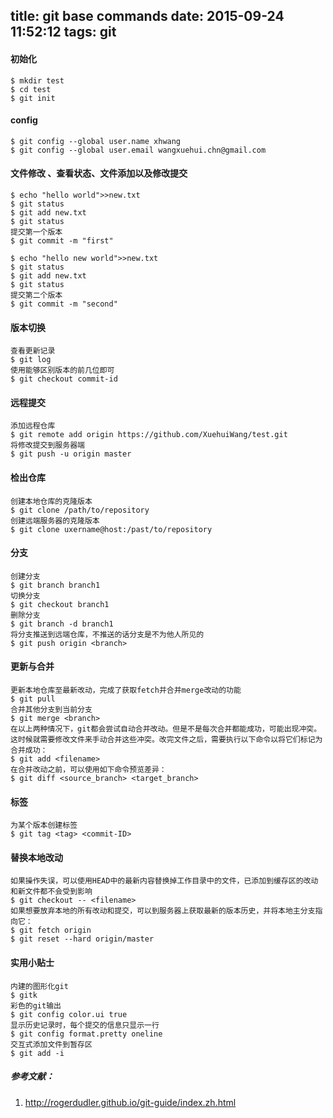 title: git base commands
date: 2015-09-24 11:52:12
tags: git
---
#### 初始化
	$ mkdir test
	$ cd test
	$ git init

#### config
	$ git config --global user.name xhwang
	$ git config --global user.email wangxuehui.chn@gmail.com

#### 文件修改 、查看状态、文件添加以及修改提交
	$ echo "hello world">>new.txt
	$ git status
	$ git add new.txt
	$ git status
	提交第一个版本
	$ git commit -m "first" 

	$ echo "hello new world">>new.txt
	$ git status
	$ git add new.txt
	$ git status
	提交第二个版本
	$ git commit -m "second" 

#### 版本切换
	查看更新记录
	$ git log 
	使用能够区别版本的前几位即可
	$ git checkout commit-id

#### 远程提交
	添加远程仓库
	$ git remote add origin https://github.com/XuehuiWang/test.git 
	将修改提交到服务器端
	$ git push -u origin master 

#### 检出仓库
	创建本地仓库的克隆版本
	$ git clone /path/to/repository 
	创建远端服务器的克隆版本
	$ git clone uxername@host:/past/to/repository 

#### 分支
	创建分支
	$ git branch branch1 
	切换分支
	$ git checkout branch1 
	删除分支
	$ git branch -d branch1 
	将分支推送到远端仓库，不推送的话分支是不为他人所见的
	$ git push origin <branch> 

#### 更新与合并
	更新本地仓库至最新改动，完成了获取fetch并合并merge改动的功能
	$ git pull
	合并其他分支到当前分支
	$ git merge <branch> 
	在以上两种情况下，git都会尝试自动合并改动。但是不是每次合并都能成功，可能出现冲突。
	这时候就需要修改文件来手动合并这些冲突。改完文件之后，需要执行以下命令以将它们标记为合并成功：
	$ git add <filename>
	在合并改动之前，可以使用如下命令预览差异：
	$ git diff <source_branch> <target_branch>

#### 标签
	为某个版本创建标签
	$ git tag <tag> <commit-ID> 

#### 替换本地改动
	如果操作失误，可以使用HEAD中的最新内容替换掉工作目录中的文件，已添加到缓存区的改动和新文件都不会受到影响
	$ git checkout -- <filename> 
	如果想要放弃本地的所有改动和提交，可以到服务器上获取最新的版本历史，并将本地主分支指向它：
	$ git fetch origin
	$ git reset --hard origin/master 

#### 实用小贴士
	内建的图形化git
	$ gitk 
	彩色的git输出
	$ git config color.ui true 
	显示历史记录时，每个提交的信息只显示一行
	$ git config format.pretty oneline 
	交互式添加文件到暂存区
	$ git add -i 
##### 参考文献：
1. http://rogerdudler.github.io/git-guide/index.zh.html